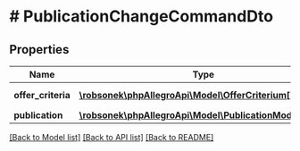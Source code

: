 # # PublicationChangeCommandDto

## Properties

Name | Type | Description | Notes
------------ | ------------- | ------------- | -------------
**offer_criteria** | [**\robsonek\phpAllegroApi\Model\OfferCriterium[]**](OfferCriterium.md) | List of offer criteria | [optional]
**publication** | [**\robsonek\phpAllegroApi\Model\PublicationModification**](PublicationModification.md) |  | [optional]

[[Back to Model list]](../../README.md#models) [[Back to API list]](../../README.md#endpoints) [[Back to README]](../../README.md)
